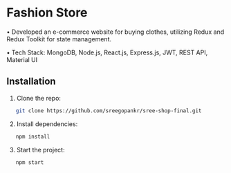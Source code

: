 
# Fashion Store

• Developed an e-commerce website for buying clothes, utilizing Redux and Redux Toolkit for state management.

• Tech Stack: MongoDB, Node.js, React.js, Express.js, JWT, REST API, Material UI


## Installation

1. Clone the repo:

```bash
   git clone https://github.com/sreegopankr/sree-shop-final.git

```
2. Install dependencies:
```bash
   npm install

```
3. Start the project:

```bash
   npm start

```
